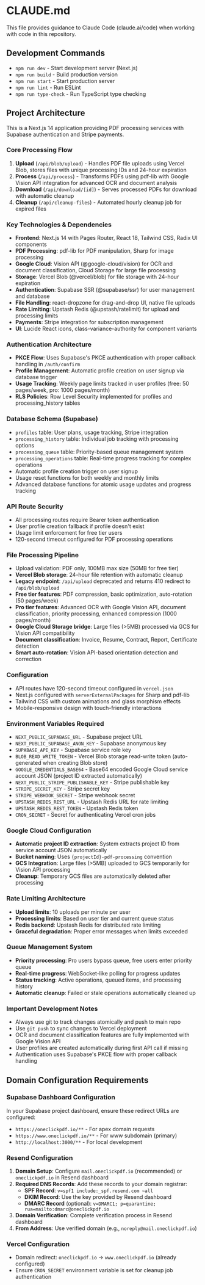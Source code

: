 # CLAUDE.md

This file provides guidance to Claude Code (claude.ai/code) when working with code in this repository.

## Development Commands

- `npm run dev` - Start development server (Next.js)
- `npm run build` - Build production version
- `npm run start` - Start production server
- `npm run lint` - Run ESLint
- `npm run type-check` - Run TypeScript type checking

## Project Architecture

This is a Next.js 14 application providing PDF processing services with Supabase authentication and Stripe payments.

### Core Processing Flow
1. **Upload** (`/api/blob/upload`) - Handles PDF file uploads using Vercel Blob, stores files with unique processing IDs and 24-hour expiration
2. **Process** (`/api/process`) - Transforms PDFs using pdf-lib with Google Vision API integration for advanced OCR and document analysis
3. **Download** (`/api/download/[id]`) - Serves processed PDFs for download with automatic cleanup
4. **Cleanup** (`/api/cleanup-files`) - Automated hourly cleanup job for expired files

### Key Technologies & Dependencies
- **Frontend**: Next.js 14 with Pages Router, React 18, Tailwind CSS, Radix UI components
- **PDF Processing**: pdf-lib for PDF manipulation, Sharp for image processing
- **Google Cloud**: Vision API (@google-cloud/vision) for OCR and document classification, Cloud Storage for large file processing
- **Storage**: Vercel Blob (@vercel/blob) for file storage with 24-hour expiration
- **Authentication**: Supabase SSR (@supabase/ssr) for user management and database
- **File Handling**: react-dropzone for drag-and-drop UI, native file uploads
- **Rate Limiting**: Upstash Redis (@upstash/ratelimit) for upload and processing limits
- **Payments**: Stripe integration for subscription management
- **UI**: Lucide React icons, class-variance-authority for component variants

### Authentication Architecture
- **PKCE Flow**: Uses Supabase's PKCE authentication with proper callback handling in `/auth/confirm`
- **Profile Management**: Automatic profile creation on user signup via database trigger
- **Usage Tracking**: Weekly page limits tracked in user profiles (free: 50 pages/week, pro: 1000 pages/month)
- **RLS Policies**: Row Level Security implemented for profiles and processing_history tables

### Database Schema (Supabase)
- `profiles` table: User plans, usage tracking, Stripe integration
- `processing_history` table: Individual job tracking with processing options
- `processing_queue` table: Priority-based queue management system
- `processing_operations` table: Real-time progress tracking for complex operations
- Automatic profile creation trigger on user signup
- Usage reset functions for both weekly and monthly limits
- Advanced database functions for atomic usage updates and progress tracking

### API Route Security
- All processing routes require Bearer token authentication
- User profile creation fallback if profile doesn't exist
- Usage limit enforcement for free tier users
- 120-second timeout configured for PDF processing operations

### File Processing Pipeline
- Upload validation: PDF only, 100MB max size (50MB for free tier)
- **Vercel Blob storage**: 24-hour file retention with automatic cleanup
- **Legacy endpoint**: `/api/upload` deprecated and returns 410 redirect to `/api/blob/upload`
- **Free tier features**: PDF compression, basic optimization, auto-rotation (50 pages/week)
- **Pro tier features**: Advanced OCR with Google Vision API, document classification, priority processing, enhanced compression (1000 pages/month)
- **Google Cloud Storage bridge**: Large files (>5MB) processed via GCS for Vision API compatibility
- **Document classification**: Invoice, Resume, Contract, Report, Certificate detection
- **Smart auto-rotation**: Vision API-based orientation detection and correction

### Configuration
- API routes have 120-second timeout configured in `vercel.json`
- Next.js configured with `serverExternalPackages` for Sharp and pdf-lib
- Tailwind CSS with custom animations and glass morphism effects
- Mobile-responsive design with touch-friendly interactions

### Environment Variables Required
- `NEXT_PUBLIC_SUPABASE_URL` - Supabase project URL
- `NEXT_PUBLIC_SUPABASE_ANON_KEY` - Supabase anonymous key
- `SUPABASE_API_KEY` - Supabase service role key
- `BLOB_READ_WRITE_TOKEN` - Vercel Blob storage read-write token (auto-generated when creating Blob store)
- `GOOGLE_CREDENTIALS_BASE64` - Base64 encoded Google Cloud service account JSON (project ID extracted automatically)
- `NEXT_PUBLIC_STRIPE_PUBLISHABLE_KEY` - Stripe publishable key
- `STRIPE_SECRET_KEY` - Stripe secret key
- `STRIPE_WEBHOOK_SECRET` - Stripe webhook secret
- `UPSTASH_REDIS_REST_URL` - Upstash Redis URL for rate limiting
- `UPSTASH_REDIS_REST_TOKEN` - Upstash Redis token
- `CRON_SECRET` - Secret for authenticating Vercel cron jobs

### Google Cloud Configuration
- **Automatic project ID extraction**: System extracts project ID from service account JSON automatically
- **Bucket naming**: Uses `{projectId}-pdf-processing` convention
- **GCS Integration**: Large files (>5MB) uploaded to GCS temporarily for Vision API processing
- **Cleanup**: Temporary GCS files are automatically deleted after processing

### Rate Limiting Architecture
- **Upload limits**: 10 uploads per minute per user
- **Processing limits**: Based on user tier and current queue status
- **Redis backend**: Upstash Redis for distributed rate limiting
- **Graceful degradation**: Proper error messages when limits exceeded

### Queue Management System
- **Priority processing**: Pro users bypass queue, free users enter priority queue
- **Real-time progress**: WebSocket-like polling for progress updates
- **Status tracking**: Active operations, queued items, and processing history
- **Automatic cleanup**: Failed or stale operations automatically cleaned up

### Important Development Notes
- Always use git to track changes atomically and push to main repo
- Use `git push` to sync changes to Vercel deployment
- OCR and document classification features are fully implemented with Google Vision API
- User profiles are created automatically during first API call if missing
- Authentication uses Supabase's PKCE flow with proper callback handling

## Domain Configuration Requirements

### Supabase Dashboard Configuration
In your Supabase project dashboard, ensure these redirect URLs are configured:
- `https://oneclickpdf.io/**` - For apex domain requests
- `https://www.oneclickpdf.io/**` - For www subdomain (primary)
- `http://localhost:3000/**` - For local development

### Resend Configuration
1. **Domain Setup**: Configure `mail.oneclickpdf.io` (recommended) or `oneclickpdf.io` in Resend dashboard
2. **Required DNS Records**: Add these records to your domain registrar:
   - **SPF Record**: `v=spf1 include:_spf.resend.com ~all`
   - **DKIM Record**: Use the key provided by Resend dashboard
   - **DMARC Record** (optional): `v=DMARC1; p=quarantine; rua=mailto:dmarc@oneclickpdf.io`
3. **Domain Verification**: Complete verification process in Resend dashboard
4. **From Address**: Use verified domain (e.g., `noreply@mail.oneclickpdf.io`)

### Vercel Configuration
- Domain redirect: `oneclickpdf.io` → `www.oneclickpdf.io` (already configured)
- Ensure `CRON_SECRET` environment variable is set for cleanup job authentication